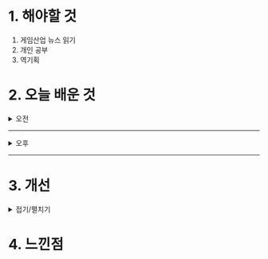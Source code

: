
# 1. 해야할 것

1. 게임산업 뉴스 읽기 
2. 개인 공부  
3. 역기획



# 2. 오늘 배운 것

<details>
<summary>오전</summary>


</details>

****

<details>
<summary>오후</summary>


</details>

****


# 3. 개선


<details>
<summary>접기/펼치기</summary>


</details>



# 4. 느낀점


